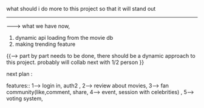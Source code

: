  what should i do more to this project so that it will stand out

 -----------
 ---> what we have now,

1. dynamic api loading from the movie db
2. making trending feature

 {{--> part by part needs to be done, there should be a dynamic approach to this project. probably will collab next with 1/2 person }}

 next plan : 

 features:: 
1--> login in, auth2 , 
2--> review about movies, 
3--> fan community(like,comment, share, 4--> event, session with celebrities) , 
5--> voting system,
